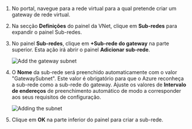1. No portal, navegue para a rede virtual para a qual pretende criar um gateway de rede virtual.
2. Na secção **Definições** do painel da VNet, clique em **Sub-redes** para expandir o painel Sub-redes.
3. No painel **Sub-redes**, clique em **+Sub-rede do gateway** na parte superior. Esta ação irá abrir o painel **Adicionar sub-rede**. 
   
    ![Add the gateway subnet](./media/vpn-gateway-add-gwsubnet-s2s-rm-portal-include/addgwsubnet.png "Add the gateway subnet")
4. O **Nome** da sub-rede será preenchido automaticamente com o valor "GatewaySubnet". Este valor é obrigatório para que o Azure reconheça a sub-rede como a sub-rede do gateway. Ajuste os valores de **Intervalo de endereços** de preenchimento automático de modo a corresponder aos seus requisitos de configuração.

    ![Adding the subnet](./media/vpn-gateway-add-gwsubnet-s2s-rm-portal-include/gwsubnet.png "Adding the subnet")
5. Clique em **OK** na parte inferior do painel para criar a sub-rede.